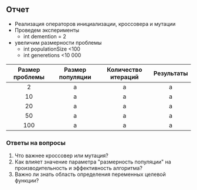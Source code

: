 ## Отчет
* Реализация операторов инициализации, кроссовера и мутации
* Проведем эксперименты
  * int demention = 2
* увеличим размерности проблемы
  * int populationSize <100
  * int generetions <10 000

| Размер проблемы | Размер популяции | Количество итераций | Результаты |
|:---------------:|:----------------:| :------------------:|:---------: |
| 2     | a    | a |a| 
| 10     | a |   a |a|
| 20  | a         |    a |a|
|50|a|a |a |
|100| a|a |a |

### Ответы на вопросы
1. Что важнее кроссовер или мутация?
2. Как влияет значение параметра "размерность популяции" на производительность и эффективность алгоритма?
3. Важно ли знать область определения переменных целевой функции?
